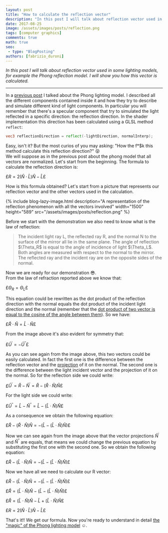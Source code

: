 ```yaml
---
layout: post
title: "How to calculate the reflection vector"
description: "In this post I will talk about reflection vector used in some lighting models, for example the Phong reflection model. I will show you how this vector is calculated."
date: 2017-08-25
image: /assets/images/posts/reflection.png
tags: [computer graphics]
comments: true
math: true
seo:
 - type: "BlogPosting"
authors: [fabrizio_duroni] 
---
```


*In this post I will talk about reflection vector used in some lighting models, for example the Phong reflection model. I will show you how this vector is calculated.*

---

In a [previous post](/2017/07/26/phong-lighting-model.html "phong model post") I talked about the Phong lighting model. I described all the different components contained inside it and how they try to describe and simulate different kind of light components. In particular you will remember that there's a specular component that try to simulated the light reflected in a specific direction: the reflection direction. In the shader implementation this direction has been calculated using a GLSL method `reflect`:

```glsl
vec3 reflectionDirection = reflect(-lightDirection, normalInterp);
```

Easy, isn't it? But the most curios of you may asking: "How the f*$k this method calculate this reflection direction?" :stuck_out_tongue_closed_eyes:  
We will suppose as in the previous post about the phong model that all vectors are normalized. Let's start from the beginning. The formula to calculate the reflection direction is:  

£$R = 2({\hat{N}}\cdot{\hat{L}}){\hat{N}} - {\hat{L}}£$

How is this formula obtained? Let's start from a picture that represents our reflection vector and the other vectors
used in the calculation.

{% include blog-lazy-image.html description="A representation of the reflection phenomenon with all the vectors involved" width="1500" height="589" src="/assets/images/posts/reflection.png" %}

Before we start with the demonstration we also need to know what is the law of reflection:

>The incident light ray L, the reflected ray R, and the normal N to the surface of the mirror all lie in the same plane. The angle of reflection $\Theta_R\$ is equal to the angle of incidence of light $\Theta_L\$. Both angles are measured with respect to the normal to the mirror. The reflected ray and the incident ray are on the opposite sides of the normal.

Now we are ready for our demonstration :sunglasses:.  
From the law of refraction reported above we know that:

£$\Theta_R=\Theta_L£$

This equation could be rewritten as the dot product of the reflection direction with the normal equals the dot product of the incident light direction and the normal (remember that the [dot product of two vector is equal to the cosine of the angle between them](https://en.wikipedia.org/wiki/Dot_product "dot product of two vector is equal to the cosine of the angle between them")). So we have:  

£${\hat {R}} \cdot {\hat {N}} = {\hat {L}} \cdot {\hat {N}}£$

From the image above it's also evident for symmetry that:

£${\hat {U}^{\prime}} = -{\hat {U}^{\prime \prime}}£$

As you can see again from the image above, this two vectors could be easily calculated. In fact the first one is the difference between the reflection vector and the [projection](https://en.wikipedia.org/wiki/Vector_projection "vector projection") of it on the normal. The second one is the difference between the light incident vector and the projection of it on the normal. So for the reflection side we could write:

£${\hat {U}^{\prime}} = {\hat {R}} - {\hat {N}^{\prime}} = {\hat {R}} - ({\hat {R}} \cdot {\hat {N}}){\hat {N}}£$  

For the light side we could write:

£${\hat {U}^{\prime \prime}} = {\hat {L}} - {\hat {N}^{\prime \prime}} = {\hat {L}} - ({\hat {L}} \cdot {\hat {N}}){\hat {N}}£$

As a consequence we obtain the following equation:

£${\hat {R}} - ({\hat {R}} \cdot {\hat {N}}){\hat {N}} = -({\hat {L}} - ({\hat {L}} \cdot {\hat {N}}){\hat {N}})£$

Now we can see again from the image above that the vector projections ${\hat {N}^{\prime}}$ and ${\hat {N}^{\prime \prime}}$ are equals, that means we could change the previous equation by substituting the first one with the second one. So we obtain the following equation:

£${\hat {R}} - ({\hat {L}} \cdot {\hat {N}}){\hat {N}} = -({\hat {L}} - ({\hat {L}} \cdot {\hat {N}}){\hat {N}})£$

Now we have all we need to calculate our R vector:

£${\hat {R}} - ({\hat {L}} \cdot {\hat {N}}){\hat {N}} = -({\hat {L}} - ({\hat {L}} \cdot {\hat {N}}){\hat {N}})£$

£${\hat {R}} = ({\hat {L}} \cdot {\hat {N}}){\hat {N}} - ({\hat {L}} - ({\hat {L}} \cdot {\hat {N}}){\hat {N}})£$

£${\hat {R}} = ({\hat {L}} \cdot {\hat {N}}){\hat {N}} - {\hat {L}} + ({\hat {L}} \cdot {\hat {N}}){\hat {N}}£$

£$R = 2({\hat{N}}\cdot{\hat{L}}){\hat{N}} - {\hat{L}}£$

That's it!! We get our formula. Now you're ready to understand in detail [the "magic" of the Phong lighting model](/2017/07/26/phong-lighting-model.html) :relaxed:.
